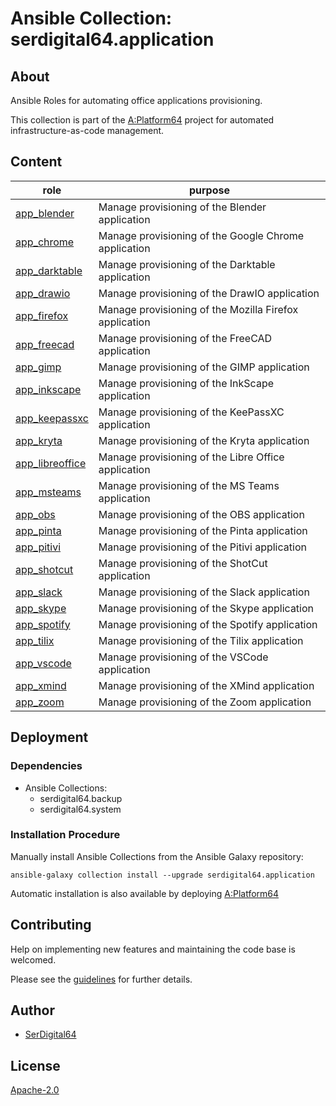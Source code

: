 # Ansible Collection: serdigital64.application

## About

Ansible Roles for automating office applications provisioning.

This collection is part of the [A:Platform64](https://github.com/aplatform64/aplatform64) project for automated infrastructure-as-code management.

## Content

| role                                                                                  | purpose                                                |
| ------------------------------------------------------------------------------------- | ------------------------------------------------------ |
| [app_blender](https://aplatform64.readthedocs.io/en/latest/roles/app_blender)         | Manage provisioning of the Blender application         |
| [app_chrome](https://aplatform64.readthedocs.io/en/latest/roles/app_chrome)           | Manage provisioning of the Google Chrome application   |
| [app_darktable](https://aplatform64.readthedocs.io/en/latest/roles/app_darktable)     | Manage provisioning of the Darktable application       |
| [app_drawio](https://aplatform64.readthedocs.io/en/latest/roles/app_drawio)           | Manage provisioning of the DrawIO application          |
| [app_firefox](https://aplatform64.readthedocs.io/en/latest/roles/app_firefox)         | Manage provisioning of the Mozilla Firefox application |
| [app_freecad](https://aplatform64.readthedocs.io/en/latest/roles/app_freecad)         | Manage provisioning of the FreeCAD application         |
| [app_gimp](https://aplatform64.readthedocs.io/en/latest/roles/app_gimp)               | Manage provisioning of the GIMP application            |
| [app_inkscape](https://aplatform64.readthedocs.io/en/latest/roles/app_inkscape)       | Manage provisioning of the InkScape application        |
| [app_keepassxc](https://aplatform64.readthedocs.io/en/latest/roles/app_keepassxc)     | Manage provisioning of the KeePassXC application       |
| [app_kryta](https://aplatform64.readthedocs.io/en/latest/roles/app_kryta)             | Manage provisioning of the Kryta application           |
| [app_libreoffice](https://aplatform64.readthedocs.io/en/latest/roles/app_libreoffice) | Manage provisioning of the Libre Office application    |
| [app_msteams](https://aplatform64.readthedocs.io/en/latest/roles/app_msteams)         | Manage provisioning of the MS Teams application        |
| [app_obs](https://aplatform64.readthedocs.io/en/latest/roles/app_obs)                 | Manage provisioning of the OBS application             |
| [app_pinta](https://aplatform64.readthedocs.io/en/latest/roles/app_pinta)             | Manage provisioning of the Pinta application           |
| [app_pitivi](https://aplatform64.readthedocs.io/en/latest/roles/app_pitivi)           | Manage provisioning of the Pitivi application          |
| [app_shotcut](https://aplatform64.readthedocs.io/en/latest/roles/app_shotcut)         | Manage provisioning of the ShotCut application         |
| [app_slack](https://aplatform64.readthedocs.io/en/latest/roles/app_slack)             | Manage provisioning of the Slack application           |
| [app_skype](https://aplatform64.readthedocs.io/en/latest/roles/app_skype)             | Manage provisioning of the Skype application           |
| [app_spotify](https://aplatform64.readthedocs.io/en/latest/roles/app_spotify)         | Manage provisioning of the Spotify application         |
| [app_tilix](https://aplatform64.readthedocs.io/en/latest/roles/app_tilix)             | Manage provisioning of the Tilix application           |
| [app_vscode](https://aplatform64.readthedocs.io/en/latest/roles/app_vscode)           | Manage provisioning of the VSCode application          |
| [app_xmind](https://aplatform64.readthedocs.io/en/latest/roles/app_xmind)             | Manage provisioning of the XMind application           |
| [app_zoom](https://aplatform64.readthedocs.io/en/latest/roles/app_zoom)               | Manage provisioning of the Zoom application            |

## Deployment

### Dependencies

- Ansible Collections:
  - serdigital64.backup
  - serdigital64.system

### Installation Procedure

Manually install Ansible Collections from the Ansible Galaxy repository:

```shell
ansible-galaxy collection install --upgrade serdigital64.application
```

Automatic installation is also available by deploying [A:Platform64](https://aplatform64.readthedocs.io/en/latest/#deployment)

## Contributing

Help on implementing new features and maintaining the code base is welcomed.

Please see the [guidelines](https://aplatform64.readthedocs.io/en/latest/contributing/CONTRIBUTING) for further details.

## Author

- [SerDigital64](https://serdigital64.github.io/)

## License

[Apache-2.0](https://www.apache.org/licenses/LICENSE-2.0.txt)
